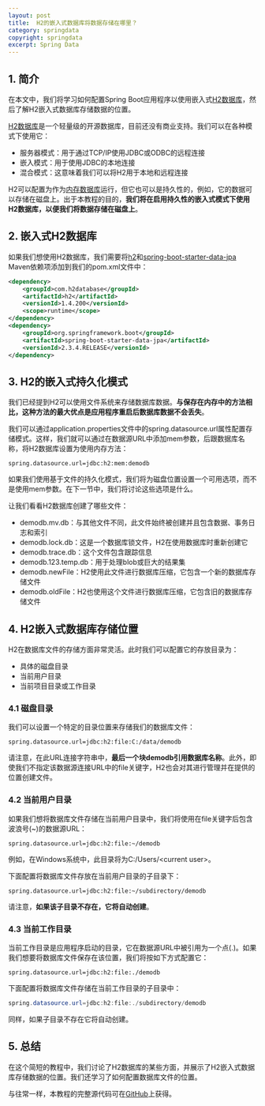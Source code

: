 ```yaml
---
layout: post
title:  H2的嵌入式数据库将数据存储在哪里？
category: springdata
copyright: springdata
excerpt: Spring Data
---
```


## 1. 简介

在本文中，我们将学习如何配置Spring Boot应用程序以使用嵌入式[H2数据库](https://www.h2database.com/html/main.html)，然后了解H2嵌入式数据库存储数据的位置。

[H2数据库](https://www.baeldung.com/spring-boot-h2-database)是一个轻量级的开源数据库，目前还没有商业支持。我们可以在各种模式下使用它：

-   服务器模式：用于通过TCP/IP使用JDBC或ODBC的远程连接
-   嵌入模式：用于使用JDBC的本地连接
-   混合模式：这意味着我们可以将H2用于本地和远程连接

H2可以配置为作为[内存数据库](https://www.baeldung.com/java-in-memory-databases)运行，但它也可以是持久性的，例如，它的数据可以存储在磁盘上。出于本教程的目的，**我们将在启用持久性的嵌入式模式下使用H2数据库，以便我们将数据存储在磁盘上**。

## 2. 嵌入式H2数据库

如果我们想使用H2数据库，我们需要将[h2](https://central.sonatype.com/artifact/com.h2database/h2/2.1.212)和[spring-boot-starter-data-jpa](https://central.sonatype.com/artifact/org.springframework.boot/spring-boot-starter-data-jpa/3.0.3) Maven依赖项添加到我们的pom.xml文件中：

```xml
<dependency>
    <groupId>com.h2database</groupId>
    <artifactId>h2</artifactId>
    <versionId>1.4.200</versionId>
    <scope>runtime</scope>
</dependency>
<dependency>
    <groupId>org.springframework.boot</groupId>
    <artifactId>spring-boot-starter-data-jpa</artifactId>
    <versionId>2.3.4.RELEASE</versionId>
</dependency>
```

## 3. H2的嵌入式持久化模式

我们已经提到H2可以使用文件系统来存储数据库数据。**与保存在内存中的方法相比，这种方法的最大优点是应用程序重启后数据库数据不会丢失**。

我们可以通过application.properties文件中的spring.datasource.url属性配置存储模式。这样，我们就可以通过在数据源URL中添加mem参数，后跟数据库名称，将H2数据库设置为使用内存方法：

```properties
spring.datasource.url=jdbc:h2:mem:demodb
```

如果我们使用基于文件的持久化模式，我们将为磁盘位置设置一个可用选项，而不是使用mem参数。在下一节中，我们将讨论这些选项是什么。

让我们看看H2数据库创建了哪些文件：

-   demodb.mv.db：与其他文件不同，此文件始终被创建并且包含数据、事务日志和索引
-   demodb.lock.db：这是一个数据库锁文件，H2在使用数据库时重新创建它
-   demodb.trace.db：这个文件包含跟踪信息
-   demodb.123.temp.db：用于处理blob或巨大的结果集
-   demodb.newFile：H2使用此文件进行数据库压缩，它包含一个新的数据库存储文件
-   demodb.oldFile：H2也使用这个文件进行数据库压缩，它包含旧的数据库存储文件

## 4. H2嵌入式数据库存储位置

H2在数据库文件的存储方面非常灵活。此时我们可以配置它的存放目录为：

-   具体的磁盘目录
-   当前用户目录
-   当前项目目录或工作目录

### 4.1 磁盘目录

我们可以设置一个特定的目录位置来存储我们的数据库文件：

```properties
spring.datasource.url=jdbc:h2:file:C:/data/demodb
```

请注意，在此URL连接字符串中，**最后一个块demodb引用数据库名称**。此外，即使我们不指定该数据源连接URL中的file关键字，H2也会对其进行管理并在提供的位置创建文件。

### 4.2 当前用户目录

如果我们想将数据库文件存储在当前用户目录中，我们将使用在file关键字后包含波浪号(~)的数据源URL：

```properties
spring.datasource.url=jdbc:h2:file:~/demodb
```

例如，在Windows系统中，此目录将为C:/Users/<current user\>。

下面配置将数据库文件存放在当前用户目录的子目录下：

```properties
spring.datasource.url=jdbc:h2:file:~/subdirectory/demodb
```

请注意，**如果该子目录不存在，它将自动创建**。

### 4.3 当前工作目录

当前工作目录是应用程序启动的目录，它在数据源URL中被引用为一个点(.)。如果我们想要将数据库文件保存在该位置，我们将按如下方式配置它：

```properties
spring.datasource.url=jdbc:h2:file:./demodb
```

下面配置将数据库文件存储在当前工作目录的子目录中：

```java
spring.datasource.url=jdbc:h2:file:./subdirectory/demodb
```

同样，如果子目录不存在它将自动创建。

## 5. 总结

在这个简短的教程中，我们讨论了H2数据库的某些方面，并展示了H2嵌入式数据库存储数据的位置。我们还学习了如何配置数据库文件的位置。

与往常一样，本教程的完整源代码可在[GitHub](https://github.com/tuyucheng7/taketoday-tutorial4j/tree/master/spring-data-modules)上获得。